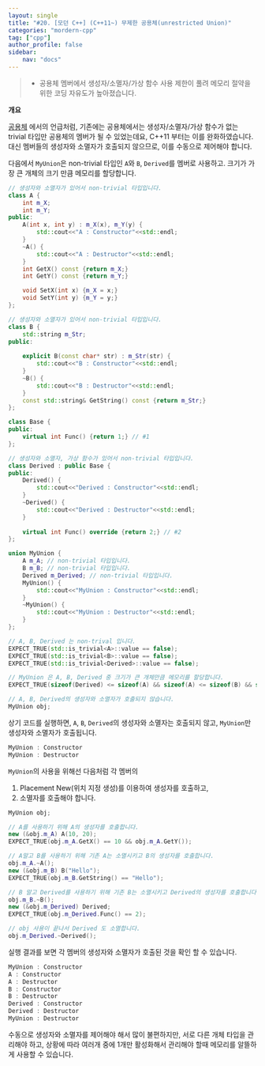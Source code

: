 ```yaml
---
layout: single
title: "#20. [모던 C++] (C++11~) 무제한 공용체(unrestricted Union)"
categories: "mordern-cpp"
tag: ["cpp"]
author_profile: false
sidebar: 
    nav: "docs"
---
```


> * 공용체 멤버에서 생성자/소멸자/가상 함수 사용 제한이 풀려 메모리 절약을 위한 코딩 자유도가 높아졌습니다.

**개요**

[공용체](
https://tango1202.github.io/classic-cpp-guide/classic-cpp-guide-struct-class-union/#%EA%B3%B5%EC%9A%A9%EC%B2%B4) 에서의 언급처럼, 기존에는 공용체에서는 생성자/소멸자/가상 함수가 없는 trivial 타입만 공용체의 멤버가 될 수 있었는데요, C++11 부터는 이를 완화하였습니다.
대신 멤버들의 생성자와 소멸자가 호출되지 않으므로, 이를 수동으로 제어해야 합니다.

다음에서 `MyUnion`은 non-trivial 타입인 `A`와 `B`, `Derived`를 멤버로 사용하고. 크기가 가장 큰 개체의 크기 만큼 메모리를 할당합니다.

```cpp
// 생성자와 소멸자가 있어서 non-trivial 타입입니다.
class A {
    int m_X;
    int m_Y;
public:
    A(int x, int y) : m_X(x), m_Y(y) {
        std::cout<<"A : Constructor"<<std::endl;
    }
    ~A() {
        std::cout<<"A : Destructor"<<std::endl;    
    }
    int GetX() const {return m_X;}
    int GetY() const {return m_Y;}

    void SetX(int x) {m_X = x;}
    void SetY(int y) {m_Y = y;}
};

// 생성자와 소멸자가 있어서 non-trivial 타입입니다.
class B {
    std::string m_Str;
public:
    
    explicit B(const char* str) : m_Str(str) {
        std::cout<<"B : Constructor"<<std::endl;    
    }
    ~B() {
        std::cout<<"B : Destructor"<<std::endl;       
    }
    const std::string& GetString() const {return m_Str;}
};

class Base {
public:
    virtual int Func() {return 1;} // #1
};

// 생성자와 소멸자, 가상 함수가 있어서 non-trivial 타입입니다.
class Derived : public Base {
public:
    Derived() {
        std::cout<<"Derived : Constructor"<<std::endl;    
    }
    ~Derived() {
        std::cout<<"Derived : Destructor"<<std::endl;  
    }
    
    virtual int Func() override {return 2;} // #2        
};

union MyUnion {
    A m_A; // non-trivial 타입입니다.
    B m_B; // non-trivial 타입입니다.
    Derived m_Derived; // non-trivial 타입입니다.
    MyUnion() {
        std::cout<<"MyUnion : Constructor"<<std::endl;  
    }
    ~MyUnion() {
        std::cout<<"MyUnion : Destructor"<<std::endl;  
    }
};

// A, B, Derived 는 non-trival 입니다.
EXPECT_TRUE(std::is_trivial<A>::value == false);
EXPECT_TRUE(std::is_trivial<B>::value == false);  
EXPECT_TRUE(std::is_trivial<Derived>::value == false); 

// MyUnion 은 A, B, Derived 중 크기가 큰 개체만큼 메모리를 할당합니다.
EXPECT_TRUE(sizeof(Derived) <= sizeof(A) && sizeof(A) <= sizeof(B) && sizeof(B) == sizeof(MyUnion));

// A, B, Derived의 생성자와 소멸자가 호출되지 않습니다.
MyUnion obj;
```

상기 코드를 실행하면, `A`, `B`, `Derived`의 생성자와 소멸자는 호출되지 않고, `MyUnion`만 생성자와 소멸자가 호출됩니다.

```cpp
MyUnion : Constructor
MyUnion : Destructor
```

`MyUnion`의 사용을 위해선 다음처럼 각 멤버의 

1. Placement New(위치 지정 생성)를 이용하여 생성자를 호출하고, 
2. 소멸자를 호출해야 합니다.

```cpp
MyUnion obj;

// A를 사용하기 위해 A의 생성자를 호출합니다.
new (&obj.m_A) A(10, 20);
EXPECT_TRUE(obj.m_A.GetX() == 10 && obj.m_A.GetY());

// A말고 B를 사용하기 위해 기존 A는 소멸시키고 B의 생성자를 호출합니다.
obj.m_A.~A();
new (&obj.m_B) B("Hello");
EXPECT_TRUE(obj.m_B.GetString() == "Hello");

// B 말고 Derived를 사용하기 위해 기존 B는 소멸시키고 Derived의 생성자를 호출합니다.
obj.m_B.~B();
new (&obj.m_Derived) Derived;
EXPECT_TRUE(obj.m_Derived.Func() == 2);

// obj 사용이 끝나서 Derived 도 소멸합니다.
obj.m_Derived.~Derived();
```

실행 결과를 보면 각 멤버의 생성자와 소멸자가 호출된 것을 확인 할 수 있습니다.

```cpp
MyUnion : Constructor
A : Constructor
A : Destructor
B : Constructor
B : Destructor
Derived : Constructor
Derived : Destructor
MyUnion : Destructor
```

수동으로 생성자와 소멸자를 제어해야 해서 많이 불편하지만, 서로 다른 개체 타입을 관리해야 하고, 상황에 따라 여러개 중에 1개만 활성화해서 관리해야 할때 메모리를 알뜰하게 사용할 수 있습니다.
